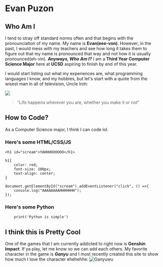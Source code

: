 # Evan Puzon


## Who Am I
I tend to stray off standard norms often and that begins with the pronounciation of my name. My name is **Evan(eee-von)**. However, in the past, I would mess with my teachers and see how long it takes them to figure out that my name is pronounced that way and not how it is usually pronounced(eh-vin). ***Anyways, Who Am I?*** I am a **Third Year Computer Science Major** here at **UCSD** aspiring to finish by end of this year. 

I would start listing out what my experiences are, what programming languages I know, and my hobbies, but let's start with a quote from the wisest man in all of television, Uncle Iroh: 

![](https://upload.wikimedia.org/wikipedia/en/b/bb/General_Iroh.jpg)
> "Life happens wherever you are, whether you make it or not"


## How to Code? 
As a Computer Science major, I think I can code lol.

### Here's some HTML/CSS/JS
```
<h1 id="scream">YAHHHOOOOOO</h1>

h1{
    color: red;
    font-size: 100px;
    text-align: center;
}

document.getElementById("scream").addEventListener("click", () =>{
    console.log("AAAAAAAAHHHHHHH");
});
```

### Here's some Python 
``` 
    print('Python is simple')
```


## I think this is Pretty Cool 
One of the games that I am currently addicted to right now is **Genshin Impact**. If ya play, let me know so we can add each others. My favorite character in the game is ***Ganyu*** and I most recently created this site to show how much I love the character ehehehhe: ![Ganyuwu](https://puzonevan.github.io/Ganyu/)
